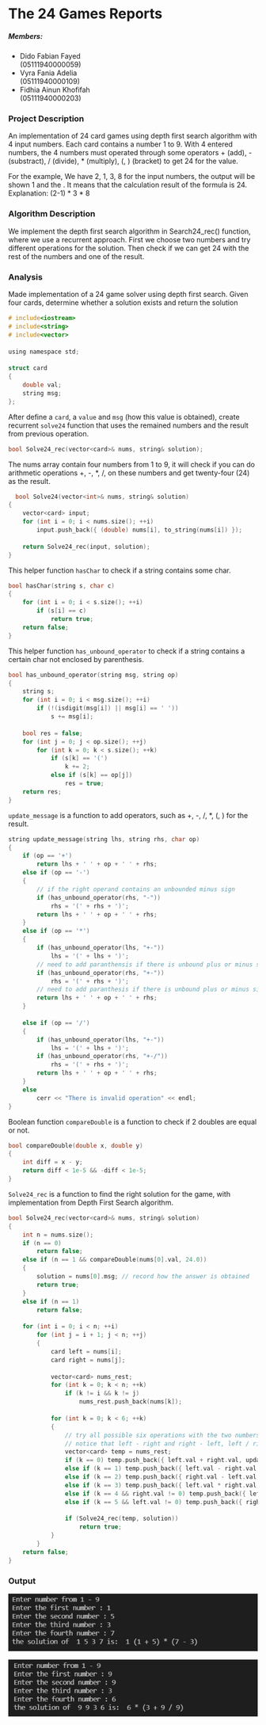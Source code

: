 # The 24 Games Reports

##### Members:
- Dido Fabian Fayed       
  (05111940000059) 
- Vyra Fania Adelia       
  (05111940000109)
- Fidhia Ainun Khofifah   
  (05111940000203)


### Project Description

An implementation of 24 card games using depth first search algorithm with 4 input numbers. Each card contains a number 1 to 9. With 4 entered numbers, the 4 numbers must operated through some operators + (add), - (substract), / (divide), * (multiply), (, ) (bracket) to get 24 for the value.

For the example,
We have 2, 1, 3, 8 for the input numbers, the output will be shown 1 and the . It means that the calculation result of the formula is 24.
Explanation: (2-1) * 3 * 8

### Algorithm Description

We implement the depth first search algorithm in Search24_rec() function, where we use a recurrent approach. First we choose two numbers and try different operations for the solution. Then check if we can get 24 with the rest of the numbers and one of the result.

### Analysis
Made implementation of a 24 game solver using depth first search. Given four cards, determine whether a solution exists and return the solution
```c
# include<iostream>
# include<string>
# include<vector>
 
using namespace std;

struct card  
{
    double val;
    string msg;
};
 ```

After define a `card`, a `value` and `msg` (how this value is obtained), create recurrent `solve24` function that uses the remained numbers and the result from previous operation.  
```c
bool Solve24_rec(vector<card>& nums, string& solution);
```
The nums array contain four numbers from 1 to 9,  it will check if you can do arithmetic operations +, -, *, /, on these numbers and get twenty-four (24) as the result.
  
```c
  bool Solve24(vector<int>& nums, string& solution)
{
    vector<card> input;
    for (int i = 0; i < nums.size(); ++i)
        input.push_back({ (double) nums[i], to_string(nums[i]) });
 
    return Solve24_rec(input, solution);
}
```
This helper function `hasChar` to check if a string contains some char.
```c
bool hasChar(string s, char c)
{
	for (int i = 0; i < s.size(); ++i)
		if (s[i] == c)
			return true;
	return false;
}
```
This helper function `has_unbound_operator` to check if a string contains a certain char not enclosed by parenthesis.
```c
bool has_unbound_operator(string msg, string op)
{
	string s;
	for (int i = 0; i < msg.size(); ++i)
		if (!(isdigit(msg[i]) || msg[i] == ' '))
			s += msg[i];
	
	bool res = false;
	for (int j = 0; j < op.size(); ++j)
		for (int k = 0; k < s.size(); ++k)
			if (s[k] == '(')
				k += 2;
			else if (s[k] == op[j])
				res = true;
	return res;
}
```
`update_message` is a function to add operators, such as +, -, /, *, (, ) for the result. 
```c
string update_message(string lhs, string rhs, char op)
{
	if (op == '+')
		return lhs + ' ' + op + ' ' + rhs;
	else if (op == '-')
	{
		// if the right operand contains an unbounded minus sign
		if (has_unbound_operator(rhs, "-"))
			rhs = '(' + rhs + ')';
		return lhs + ' ' + op + ' ' + rhs;
	}
	else if (op == '*')
	{
		if (has_unbound_operator(lhs, "+-"))
			lhs = '(' + lhs + ')';
		// need to add paranthensis if there is unbound plus or minus sign
		if (has_unbound_operator(rhs, "+-"))
			rhs = '(' + rhs + ')';
		// need to add paranthesis if there is unbound plus or minus sign
		return lhs + ' ' + op + ' ' + rhs;
	}

	else if (op == '/')
	{
		if (has_unbound_operator(lhs, "+-"))
			lhs = '(' + lhs + ')';
		if (has_unbound_operator(rhs, "+-/"))
			rhs = '(' + rhs + ')';
		return lhs + ' ' + op + ' ' + rhs;
	}
	else
		cerr << "There is invalid operation" << endl;
}
```
Boolean function `compareDouble` is a function to check if 2 doubles are equal or not.
```c
bool compareDouble(double x, double y)
{
	int diff = x - y;
	return diff < 1e-5 && -diff < 1e-5;
}
```
`Solve24_rec` is a function to find the right solution for the game, with implementation from Depth First Search algorithm. 
```c
bool Solve24_rec(vector<card>& nums, string& solution)
{
	int n = nums.size();
	if (n == 0)
		return false;
	else if (n == 1 && compareDouble(nums[0].val, 24.0))
	{
		solution = nums[0].msg; // record how the answer is obtained
		return true;
	}
	else if (n == 1)
		return false;

	for (int i = 0; i < n; ++i)
		for (int j = i + 1; j < n; ++j)
		{
			card left = nums[i];
			card right = nums[j];

			vector<card> nums_rest;
			for (int k = 0; k < n; ++k)
				if (k != i && k != j)
					nums_rest.push_back(nums[k]);

			for (int k = 0; k < 6; ++k)
			{
				// try all possible six operations with the two numbers
				// notice that left - right and right - left, left / right and right / left are different operations
				vector<card> temp = nums_rest;
				if (k == 0) temp.push_back({ left.val + right.val, update_message(left.msg, right.msg, '+') });
				else if (k == 1) temp.push_back({ left.val - right.val, update_message(left.msg, right.msg, '-') });
				else if (k == 2) temp.push_back({ right.val - left.val, update_message(right.msg, left.msg, '-') });
				else if (k == 3) temp.push_back({ left.val * right.val, update_message(left.msg, right.msg, '*') });
				else if (k == 4 && right.val != 0) temp.push_back({ left.val / right.val, update_message(left.msg, right.msg, '/') });
				else if (k == 5 && left.val != 0) temp.push_back({ right.val / left.val, update_message(left.msg, right.msg, '/') });

				if (Solve24_rec(temp, solution))
					return true;
			}
		}
	return false;
}
```

### Output

![1623250116133](https://github.com/DidoFayed/PAAJAYAA_DAA_E_Quiz2/blob/main/ss/1623250116133.jpg)

![1623250181163](https://github.com/DidoFayed/PAAJAYAA_DAA_E_Quiz2/blob/main/ss/1623250181163.jpg)
